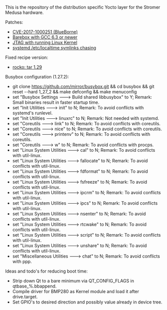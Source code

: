 This is the repository of the distribution specific Yocto layer for the Stromer Medusa hardware.

Patches:
- [CVE-2017-1000251 (BlueBorne)](https://git.kernel.org/pub/scm/linux/kernel/git/torvalds/linux.git/commit/?id=e860d2c904d1a9f38a24eb44c9f34b8f915a6ea3)
- [Barebox with GCC 6.3 or newer](http://lists.infradead.org/pipermail/barebox/2017-May/030156.html)
- [JTAG with running Linux Kernel](https://community.nxp.com/thread/376786)
- [systemd /etc/localtime symlinks chasing](https://github.com/tramseyer/meta-medusa-dist/tree/master/recipes-core/systemd/systemd/chase_symlinks_etc_localtime.patch)

Fixed recipe version:
- [rocko: tar 1.29](https://github.com/kraj/poky/commit/a38ab4ddb786b4d692d4ae891144da576cc190e3)

Busybox configuration (1.27.2):
- git clone https://github.com/mirror/busybox.git && cd busybox && git reset --hard 1_27_2 && make defconfig && make menuconfig
- set "Busybox Settings ---> Build shared libbusybox" to Y; Remark: Small binaries result in faster startup time.
- set "Init Utilities ---> init" to N; Remark: To avoid conflicts with systemd's runlevel.
- set "Init Utilities ---> linuxrc" to N; Remark: Not needed with systemd.
- set "Coreutils ---> link" to N; Remark: To avoid conflicts with coreutils.
- set "Coreutils ---> nice" to N; Remark: To avoid conflicts with coreutils.
- set "Coreutils ---> printenv" to N; Remark: To avoid conflicts with coreutils.
- set "Coreutils ---> w" to N; Remark: To avoid conflicts with procps.
- set "Linux System Utilities ---> cal" to N; Remark: To avoid conflicts with util-linux.
- set "Linux System Utilities ---> fallocate" to N; Remark: To avoid conflicts with util-linux.
- set "Linux System Utilities ---> fdformat" to N; Remark: To avoid conflicts with util-linux.
- set "Linux System Utilities ---> fsfreeze" to N; Remark: To avoid conflicts with util-linux.
- set "Linux System Utilities ---> ipcrm" to N; Remark: To avoid conflicts with util-linux.
- set "Linux System Utilities ---> ipcs" to N; Remark: To avoid conflicts with util-linux.
- set "Linux System Utilities ---> nsenter" to N; Remark: To avoid conflicts with util-linux.
- set "Linux System Utilities ---> rtcwake" to N; Remark: To avoid conflicts with util-linux.
- set "Linux System Utilities ---> script" to N; Remark: To avoid conflicts with util-linux.
- set "Linux System Utilities ---> unshare" to N; Remark: To avoid conflicts with util-linux.
- set "Miscellaneous Utilities ---> chat" to N; Remark: To avoid conflicts with ppp.

Ideas and todo's for reducing boot time:
- Strip down Qt to a bare minimum via QT_CONFIG_FLAGS in qtbase_%.bbappend.
- Compile driver for BMP280 as Kernel module and load it after drive.target.
- Set GPIO's to desired direction and possibly value already in device tree.

